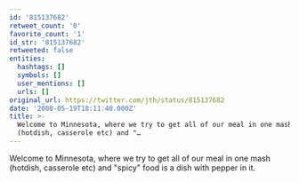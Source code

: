 ```yaml
---
id: '815137682'
retweet_count: '0'
favorite_count: '1'
id_str: '815137682'
retweeted: false
entities:
  hashtags: []
  symbols: []
  user_mentions: []
  urls: []
original_url: https://twitter.com/jth/status/815137682
date: '2008-05-19T18:11:40.000Z'
title: >-
  Welcome to Minnesota, where we try to get all of our meal in one mash
  (hotdish, casserole etc) and "…
---
```


Welcome to Minnesota, where we try to get all of our meal in one mash (hotdish, casserole etc) and "spicy" food is a dish with pepper in it.